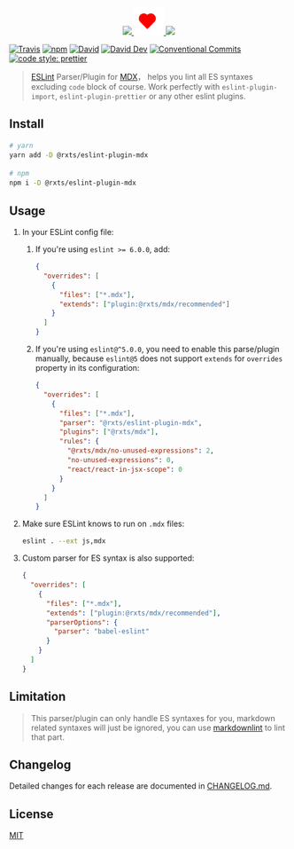 <p align="center">
  <a href="https://eslint.org">
    <img src="https://eslint.org/assets/img/logo.svg" height="50">
  </a>
  <a href="#readme">
    <img src="assets/heart.svg" height="50">
  </a>
  <a href="https://github.com/mdx-js/mdx">
    <img src="https://mdx-logo.now.sh"  height="50">
  </a>
</p>

[![Travis](https://img.shields.io/travis/com/rx-ts/eslint-plugin-mdx.svg)](https://travis-ci.com/rx-ts/eslint-plugin-mdx)
[![npm](https://img.shields.io/npm/v/@rxts/eslint-plugin-mdx.svg)](https://npmjs.org/@rxts/eslint-plugin-mdx)
[![David](https://img.shields.io/david/rx-ts/eslint-plugin-mdx.svg)](https://david-dm.org/rx-ts/eslint-plugin-mdx)
[![David Dev](https://img.shields.io/david/dev/rx-ts/eslint-plugin-mdx.svg)](https://david-dm.org/rx-ts/eslint-plugin-mdx?type=dev)
[![Conventional Commits](https://img.shields.io/badge/Conventional%20Commits-1.0.0-yellow.svg)](https://conventionalcommits.org)
[![code style: prettier](https://img.shields.io/badge/code_style-prettier-ff69b4.svg)](https://github.com/prettier/prettier)

> [ESLint](https://eslint.org/) Parser/Plugin for [MDX](https://github.com/mdx-js/mdx)， helps you lint all ES syntaxes excluding `code` block of course.
> Work perfectly with `eslint-plugin-import`, `eslint-plugin-prettier` or any other eslint plugins.

## Install

```sh
# yarn
yarn add -D @rxts/eslint-plugin-mdx

# npm
npm i -D @rxts/eslint-plugin-mdx
```

## Usage

1. In your ESLint config file:

   1. If you're using `eslint >= 6.0.0`, add:

      ```json
      {
        "overrides": [
          {
            "files": ["*.mdx"],
            "extends": ["plugin:@rxts/mdx/recommended"]
          }
        ]
      }
      ```

   2. If you're using `eslint@^5.0.0`, you need to enable this parse/plugin manually, because `eslint@5` does not support `extends` for `overrides` property in its configuration:

      ```json
      {
        "overrides": [
          {
            "files": ["*.mdx"],
            "parser": "@rxts/eslint-plugin-mdx",
            "plugins": ["@rxts/mdx"],
            "rules": {
              "@rxts/mdx/no-unused-expressions": 2,
              "no-unused-expressions": 0,
              "react/react-in-jsx-scope": 0
            }
          }
        ]
      }
      ```

2. Make sure ESLint knows to run on `.mdx` files:

   ```sh
   eslint . --ext js,mdx
   ```

3. Custom parser for ES syntax is also supported:

   ```json
   {
     "overrides": [
       {
         "files": ["*.mdx"],
         "extends": ["plugin:@rxts/mdx/recommended"],
         "parserOptions": {
           "parser": "babel-eslint"
         }
       }
     ]
   }
   ```

## Limitation

> This parser/plugin can only handle ES syntaxes for you, markdown related syntaxes will just be ignored, you can use [markdownlint](https://github.com/markdownlint/markdownlint) to lint that part.

## Changelog

Detailed changes for each release are documented in [CHANGELOG.md](./CHANGELOG.md).

## License

[MIT](http://opensource.org/licenses/MIT)
